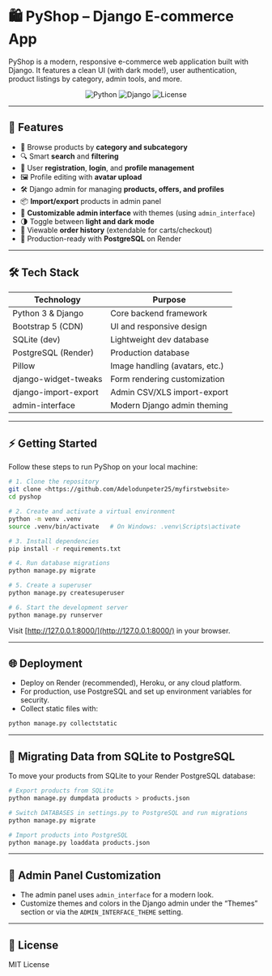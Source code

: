 # 🛍️ PyShop – Django E-commerce App

PyShop is a modern, responsive e-commerce web application built with Django. It features a clean UI (with dark mode!), user authentication, product listings by category, admin tools, and more.

<p align="center">
  <img src="https://img.shields.io/badge/Python-3.8%2B-blue" alt="Python">
  <img src="https://img.shields.io/badge/Django-4.x-green" alt="Django">
  <img src="https://img.shields.io/badge/License-MIT-yellow.svg" alt="License">
</p>

---

## 🚀 Features

- 🛒 Browse products by **category and subcategory**
- 🔍 Smart **search** and **filtering**
- 👤 User **registration**, **login**, and **profile management**
- 🖼️ Profile editing with **avatar upload**
- 🛠️ Django admin for managing **products, offers, and profiles**
- 📦 **Import/export** products in admin panel
- 🎨 **Customizable admin interface** with themes (using `admin_interface`)
- 🌗 Toggle between **light and dark mode**
- 📝 Viewable **order history** (extendable for carts/checkout)
- 🚀 Production-ready with **PostgreSQL** on Render

---

## 🛠️ Tech Stack

| Technology             | Purpose                         |
|------------------------|----------------------------------|
| Python 3 & Django      | Core backend framework          |
| Bootstrap 5 (CDN)      | UI and responsive design        |
| SQLite (dev)           | Lightweight dev database        |
| PostgreSQL (Render)    | Production database             |
| Pillow                 | Image handling (avatars, etc.)  |
| django-widget-tweaks   | Form rendering customization    |
| django-import-export   | Admin CSV/XLS import-export     |
| admin-interface        | Modern Django admin theming     |

---

## ⚡ Getting Started

Follow these steps to run PyShop on your local machine:

```bash
# 1. Clone the repository
git clone <https://github.com/Adelodunpeter25/myfirstwebsite>
cd pyshop

# 2. Create and activate a virtual environment
python -m venv .venv
source .venv/bin/activate   # On Windows: .venv\Scripts\activate

# 3. Install dependencies
pip install -r requirements.txt

# 4. Run database migrations
python manage.py migrate

# 5. Create a superuser
python manage.py createsuperuser

# 6. Start the development server
python manage.py runserver
```

Visit [http://127.0.0.1:8000/](http://127.0.0.1:8000/) in your browser.

---

## 🌐 Deployment

- Deploy on Render (recommended), Heroku, or any cloud platform.
- For production, use PostgreSQL and set up environment variables for security.
- Collect static files with:

```bash
python manage.py collectstatic
```

---

## 🔄 Migrating Data from SQLite to PostgreSQL

To move your products from SQLite to your Render PostgreSQL database:

```bash
# Export products from SQLite
python manage.py dumpdata products > products.json

# Switch DATABASES in settings.py to PostgreSQL and run migrations
python manage.py migrate

# Import products into PostgreSQL
python manage.py loaddata products.json
```

---

## 🎨 Admin Panel Customization

- The admin panel uses `admin_interface` for a modern look.
- Customize themes and colors in the Django admin under the “Themes” section or via the `ADMIN_INTERFACE_THEME` setting.

---

## 📄 License

MIT License
